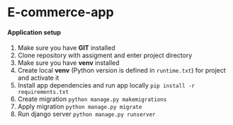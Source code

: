 # E-commerce-app

#### Application setup
1. Make sure you have **GIT** installed
2. Clone repository with assigment and enter project directory
3. Make sure you have **venv** installed
4. Create local **venv** (Python version is defined in `runtime.txt`) for project and activate it
5. Install app dependencies and run app locally `pip install -r requirements.txt`
6. Create migration `python manage.py makemigrations`
7. Apply migration `python manage.py migrate`
8. Run django server `python manage.py runserver`
